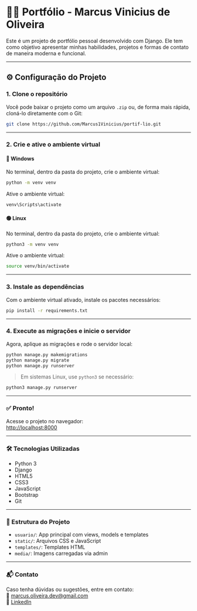 
# 🧑‍💻 Portfólio - Marcus Vinicius de Oliveira

Este é um projeto de portfólio pessoal desenvolvido com Django. Ele tem como objetivo apresentar minhas habilidades, projetos e formas de contato de maneira moderna e funcional.

---

## ⚙️ Configuração do Projeto

### 1. Clone o repositório

Você pode baixar o projeto como um arquivo `.zip` ou, de forma mais rápida, cloná-lo diretamente com o Git:

```bash
git clone https://github.com/Marcus1Vinicius/portif-lio.git
```

---

### 2. Crie e ative o ambiente virtual

#### 🔵 Windows

No terminal, dentro da pasta do projeto, crie o ambiente virtual:

```bash
python -m venv venv
```

Ative o ambiente virtual:

```bash
venv\Scripts\activate
```

#### 🟢 Linux

No terminal, dentro da pasta do projeto, crie o ambiente virtual:

```bash
python3 -m venv venv
```

Ative o ambiente virtual:

```bash
source venv/bin/activate
```

---

### 3. Instale as dependências

Com o ambiente virtual ativado, instale os pacotes necessários:

```bash
pip install -r requirements.txt
```

---

### 4. Execute as migrações e inicie o servidor

Agora, aplique as migrações e rode o servidor local:

```bash
python manage.py makemigrations
python manage.py migrate
python manage.py runserver
```

> Em sistemas Linux, use `python3` se necessário:

```bash
python3 manage.py runserver
```

---

### ✅ Pronto!

Acesse o projeto no navegador:  
[http://localhost:8000](http://localhost:8000)

---

### 🛠️ Tecnologias Utilizadas

- Python 3
- Django
- HTML5
- CSS3
- JavaScript
- Bootstrap
- Git

---

### 📂 Estrutura do Projeto

- `usuario/`: App principal com views, models e templates
- `static/`: Arquivos CSS e JavaScript
- `templates/`: Templates HTML
- `media/`: Imagens carregadas via admin

---

### 📬 Contato

Caso tenha dúvidas ou sugestões, entre em contato:  
📧 marcus.oliveira.dev@gmail.com  
🔗 [LinkedIn](https://www.linkedin.com/in/marcus1vinicius/)

